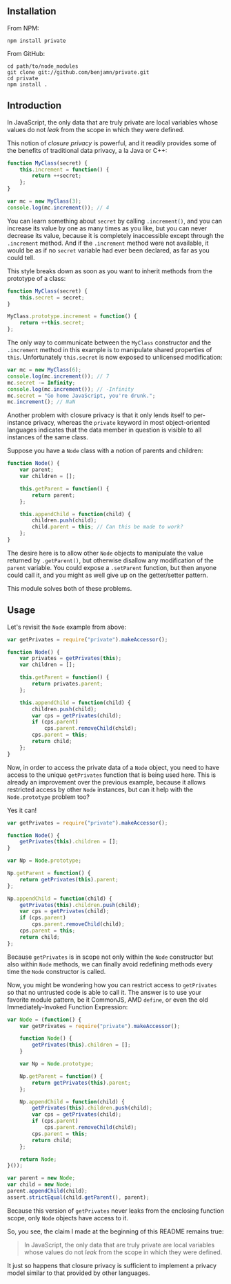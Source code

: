 Installation
---

From NPM:

    npm install private

From GitHub:

    cd path/to/node_modules
    git clone git://github.com/benjamn/private.git
    cd private
    npm install .

Introduction
---

In JavaScript, the only data that are truly private are local variables
whose values do not *leak* from the scope in which they were defined.

This notion of *closure privacy* is powerful, and it readily provides some
of the benefits of traditional data privacy, a la Java or C++:
```js
function MyClass(secret) {
    this.increment = function() {
        return ++secret;
    };
}

var mc = new MyClass(3);
console.log(mc.increment()); // 4
```
You can learn something about `secret` by calling `.increment()`, and you
can increase its value by one as many times as you like, but you can never
decrease its value, because it is completely inaccessible except through
the `.increment` method. And if the `.increment` method were not
available, it would be as if no `secret` variable had ever been declared,
as far as you could tell.

This style breaks down as soon as you want to inherit methods from the
prototype of a class:
```js
function MyClass(secret) {
    this.secret = secret;
}

MyClass.prototype.increment = function() {
    return ++this.secret;
};
```
The only way to communicate between the `MyClass` constructor and the
`.increment` method in this example is to manipulate shared properties of
`this`. Unfortunately `this.secret` is now exposed to unlicensed
modification:
```js
var mc = new MyClass(6);
console.log(mc.increment()); // 7
mc.secret -= Infinity;
console.log(mc.increment()); // -Infinity
mc.secret = "Go home JavaScript, you're drunk.";
mc.increment(); // NaN
```
Another problem with closure privacy is that it only lends itself to
per-instance privacy, whereas the `private` keyword in most
object-oriented languages indicates that the data member in question is
visible to all instances of the same class.

Suppose you have a `Node` class with a notion of parents and children:
```js
function Node() {
    var parent;
    var children = [];

    this.getParent = function() {
        return parent;
    };

    this.appendChild = function(child) {
        children.push(child);
        child.parent = this; // Can this be made to work?
    };
}
```
The desire here is to allow other `Node` objects to manipulate the value
returned by `.getParent()`, but otherwise disallow any modification of the
`parent` variable. You could expose a `.setParent` function, but then
anyone could call it, and you might as well give up on the getter/setter
pattern.

This module solves both of these problems.

Usage
---

Let's revisit the `Node` example from above:
```js
var getPrivates = require("private").makeAccessor();

function Node() {
    var privates = getPrivates(this);
    var children = [];

    this.getParent = function() {
        return privates.parent;
    };

    this.appendChild = function(child) {
        children.push(child);
        var cps = getPrivates(child);
        if (cps.parent)
            cps.parent.removeChild(child);
        cps.parent = this;
        return child;
    };
}
```
Now, in order to access the private data of a `Node` object, you need to
have access to the unique `getPrivates` function that is being used here.
This is already an improvement over the previous example, because it
allows restricted access by other `Node` instances, but can it help with
the `Node.prototype` problem too?

Yes it can!
```js
var getPrivates = require("private").makeAccessor();

function Node() {
    getPrivates(this).children = [];
}

var Np = Node.prototype;

Np.getParent = function() {
    return getPrivates(this).parent;
};

Np.appendChild = function(child) {
    getPrivates(this).children.push(child);
    var cps = getPrivates(child);
    if (cps.parent)
        cps.parent.removeChild(child);
    cps.parent = this;
    return child;
};
```
Because `getPrivates` is in scope not only within the `Node` constructor
but also within `Node` methods, we can finally avoid redefining methods
every time the `Node` constructor is called.

Now, you might be wondering how you can restrict access to `getPrivates`
so that no untrusted code is able to call it. The answer is to use your
favorite module pattern, be it CommonJS, AMD `define`, or even the old
Immediately-Invoked Function Expression:
```js
var Node = (function() {
    var getPrivates = require("private").makeAccessor();

    function Node() {
        getPrivates(this).children = [];
    }

    var Np = Node.prototype;

    Np.getParent = function() {
        return getPrivates(this).parent;
    };

    Np.appendChild = function(child) {
        getPrivates(this).children.push(child);
        var cps = getPrivates(child);
        if (cps.parent)
            cps.parent.removeChild(child);
        cps.parent = this;
        return child;
    };

    return Node;
}());

var parent = new Node;
var child = new Node;
parent.appendChild(child);
assert.strictEqual(child.getParent(), parent);
```
Because this version of `getPrivates` never leaks from the enclosing
function scope, only `Node` objects have access to it.

So, you see, the claim I made at the beginning of this README remains
true:

> In JavaScript, the only data that are truly private are local variables
> whose values do not *leak* from the scope in which they were defined.

It just so happens that closure privacy is sufficient to implement a
privacy model similar to that provided by other languages.
